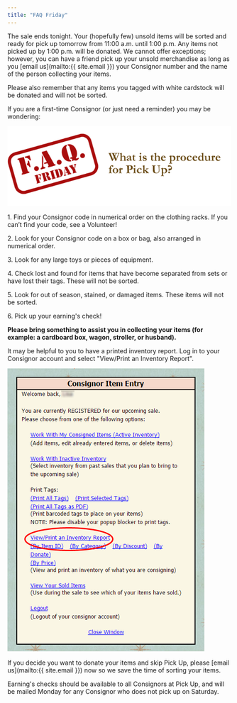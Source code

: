 ```yaml
---
title: "FAQ Friday"
---
```


The sale ends tonight. Your (hopefully few) unsold items will be sorted and ready for pick up tomorrow from 11:00 a.m. until 1:00 p.m. Any items not picked up by 1:00 p.m. will be donated. We cannot offer exceptions; however, you can have a friend pick up your unsold merchandise as long as you [email us](mailto:{{ site.email }}) your Consignor number and the name of the person collecting your items.

Please also remember that any items you tagged with white cardstock will be donated and will not be sorted.

If you are a first-time Consignor (or just need a reminder) you may be wondering:

![](/img/blog/FAQ_Fridays-pick-up.png)

1\. Find your Consignor code in numerical order on the clothing racks. If you can’t find your code, see a Volunteer!

2\. Look for your Consignor code on a box or bag, also arranged in numerical order.

3\. Look for any large toys or pieces of equipment.

4\. Check lost and found for items that have become separated from sets or have lost their tags. These will not be sorted.

5\. Look for out of season, stained, or damaged items. These items will not be sorted. 

6\. Pick up your earning's check!

**Please bring something to assist you in collecting your items (for example: a cardboard box, wagon, stroller, or husband).**

It may be helpful to you to have a printed inventory report. Log in to your Consignor account and select "View/Print an Inventory Report".

![](/img/blog/Friday_Pick_Up.png)

If you decide you want to donate your items and skip Pick Up, please [email us](mailto:{{ site.email }}) now so we save the time of sorting your items.

Earning's checks should be available to all Consignors at Pick Up, and will be mailed Monday for any Consignor who does not pick up on Saturday.
